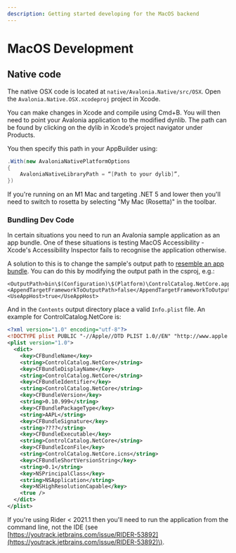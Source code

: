 ```yaml
---
description: Getting started developing for the MacOS backend
---
```


# MacOS Development

## Native code

The native OSX code is located at `native/Avalonia.Native/src/OSX`. Open the `Avalonia.Native.OSX.xcodeproj` project in Xcode.

You can make changes in Xcode and compile using Cmd+B. You will then need to point your Avalonia application to the modified dynlib. The path can be found by clicking on the dylib in Xcode’s project navigator under Products.

You then specify this path in your AppBuilder using:

```csharp
.With(new AvaloniaNativePlatformOptions
{ 
    AvaloniaNativeLibraryPath = “[Path to your dylib]”, 
})
```

If you're running on an M1 Mac and targeting .NET 5 and lower then you'll need to switch to rosetta by selecting "My Mac \(Rosetta\)" in the toolbar.

### Bundling Dev Code

In certain situations you need to run an Avalonia sample application as an app bundle. One of these situations is testing MacOS Accessibility - Xcode's Accessibility Inspector fails to recognise the application otherwise.

A solution to this is to change the sample's output path to [resemble an app bundle](https://developer.apple.com/library/archive/documentation/CoreFoundation/Conceptual/CFBundles/BundleTypes/BundleTypes.html). You can do this by modifying the output path in the csproj, e.g.:

```text
<OutputPath>bin\$(Configuration)\$(Platform)\ControlCatalog.NetCore.app/Contents/MacOS</OutputPath>
<AppendTargetFrameworkToOutputPath>false</AppendTargetFrameworkToOutputPath>
<UseAppHost>true</UseAppHost>
```

And in the `Contents` output directory place a valid `Info.plist` file. An example for ControlCatalog.NetCore is:

```xml
<?xml version="1.0" encoding="utf-8"?>
<!DOCTYPE plist PUBLIC "-//Apple//DTD PLIST 1.0//EN" "http://www.apple.com/DTDs/PropertyList-1.0.dtd">
<plist version="1.0">
  <dict>
    <key>CFBundleName</key>
    <string>ControlCatalog.NetCore</string>
    <key>CFBundleDisplayName</key>
    <string>ControlCatalog.NetCore</string>
    <key>CFBundleIdentifier</key>
    <string>ControlCatalog.NetCore</string>
    <key>CFBundleVersion</key>
    <string>0.10.999</string>
    <key>CFBundlePackageType</key>
    <string>AAPL</string>
    <key>CFBundleSignature</key>
    <string>????</string>
    <key>CFBundleExecutable</key>
    <string>ControlCatalog.NetCore</string>
    <key>CFBundleIconFile</key>
    <string>ControlCatalog.NetCore.icns</string>
    <key>CFBundleShortVersionString</key>
    <string>0.1</string>
    <key>NSPrincipalClass</key>
    <string>NSApplication</string>
    <key>NSHighResolutionCapable</key>
    <true />
  </dict>
</plist>
```

If you're using Rider &lt; 2021.1 then you'll need to run the application from the command line, not the IDE \(see [https://youtrack.jetbrains.com/issue/RIDER-53892](https://youtrack.jetbrains.com/issue/RIDER-53892)\).

